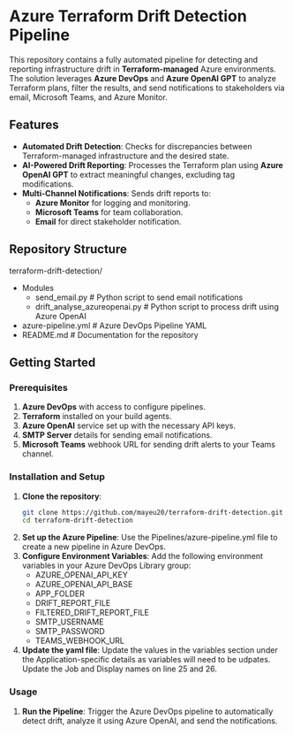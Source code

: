 # Azure Terraform Drift Detection Pipeline

This repository contains a fully automated pipeline for detecting and reporting infrastructure drift in **Terraform-managed** Azure environments. The solution leverages **Azure DevOps** and **Azure OpenAI GPT** to analyze Terraform plans, filter the results, and send notifications to stakeholders via email, Microsoft Teams, and Azure Monitor.

## Features

- **Automated Drift Detection**: Checks for discrepancies between Terraform-managed infrastructure and the desired state.
- **AI-Powered Drift Reporting**: Processes the Terraform plan using **Azure OpenAI GPT** to extract meaningful changes, excluding tag modifications.
- **Multi-Channel Notifications**: Sends drift reports to:
  - **Azure Monitor** for logging and monitoring.
  - **Microsoft Teams** for team collaboration.
  - **Email** for direct stakeholder notification.

## Repository Structure

terraform-drift-detection/
- Modules
	- send_email.py        			# Python script to send email notifications
	- drift_analyse_azureopenai.py  # Python script to process drift using Azure OpenAI
- azure-pipeline.yml       			# Azure DevOps Pipeline YAML
- README.md                    		# Documentation for the repository

## Getting Started

### Prerequisites

1. **Azure DevOps** with access to configure pipelines.
2. **Terraform** installed on your build agents.
3. **Azure OpenAI** service set up with the necessary API keys.
4. **SMTP Server** details for sending email notifications.
5. **Microsoft Teams** webhook URL for sending drift alerts to your Teams channel.

### Installation and Setup

1. **Clone the repository**:
   ```bash
   git clone https://github.com/mayeu20/terraform-drift-detection.git
   cd terraform-drift-detection
2. **Set up the Azure Pipeline**:
	Use the Pipelines/azure-pipeline.yml file to create a new pipeline in Azure DevOps.
3. **Configure Environment Variables**:
	Add the following environment variables in your Azure DevOps Library group:
	- AZURE_OPENAI_API_KEY
	- AZURE_OPENAI_API_BASE
 	- APP_FOLDER
  	- DRIFT_REPORT_FILE
   	- FILTERED_DRIFT_REPORT_FILE
   	- SMTP_USERNAME
   	- SMTP_PASSWORD
   	- TEAMS_WEBHOOK_URL
4. **Update the yaml file**:
	Update the values in the variables section under the Application-specific details as variables will need to be udpates.
	Update the Job and Display names on line 25 and 26.

### Usage

1. **Run the Pipeline**:
Trigger the Azure DevOps pipeline to automatically detect drift, analyze it using Azure OpenAI, and send the notifications.
